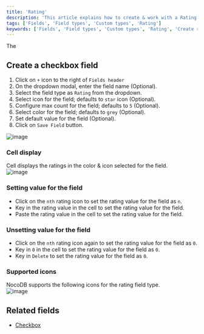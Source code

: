 ```yaml
---
title: 'Rating'
description: 'This article explains how to create & work with a Rating field.'
tags: ['Fields', 'Field types', 'Custom types', 'Rating']
keywords: ['Fields', 'Field types', 'Custom types', 'Rating', 'Create rating field']
---
```



The 

## Create a checkbox field
1. Click on `+` icon to the right of `Fields header`
2. On the dropdown modal, enter the field name (Optional).
3. Select the field type as `Rating` from the dropdown.
4. Select icon for the field; defaults to `star` icon (Optional).
5. Configure max count for the field; defaults to `5` (Optional).
6. Select color for the field; defaults to `grey` (Optional).
7. Set default value for the field (Optional).
8. Click on `Save Field` button.

![image](/img/v2/fields/types/rating.png)

### Cell display
Cell displays the ratings in the color & icon selected for the field.    
![image](/img/v2/fields/rating-cell.png)

### Setting value for the field
- Click on the `nth` rating icon to set the rating value for the field as `n`.
- Key in the rating value in the cell to set the rating value for the field.
- Paste the rating value in the cell to set the rating value for the field.

### Unsetting value for the field
- Click on the `nth` rating icon again to set the rating value for the field as `0`.
- Key in `0` in the cell to set the rating value for the field as `0`.
- Key in `Delete` to set the rating value for the field as `0`.

### Supported icons
NocoDB supports the following icons for the rating field type.  
![image](/img/v2/fields/rating-icon.png)

## Related fields
- [Checkbox](020.checkbox.md)